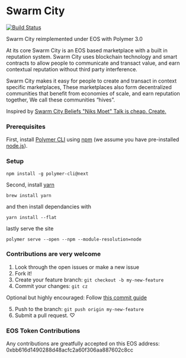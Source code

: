 # Swarm City

[![Build Status](https://travis-ci.org/Polymer/polymer-starter-kit.svg?branch=master)](https://travis-ci.org/Polymer/polymer-starter-kit)

Swarm City reimplemented under EOS with Polymer 3.0

At its core Swarm City is an EOS based marketplace with a built in reputation system.
Swarm City uses blockchain technology and smart contracts to allow people to communicate and transact value, and earn contextual reputation without third party interference.

Swarm City makes it easy for people to create and transact in context specific marketplaces, These marketplaces also form decentralized communities that benefit from economies of scale, and earn reputation together, We call these communities “hives”.


Inspired by [Swarm City Beliefs "Niks Moet" Talk is cheap. Create.](https://docs.google.com/document/d/1c5VXW-IFEiBdISkF2KthJOsXgavFWVSoJIQ_roiTWN4/edit?usp=sharing)

### Prerequisites

First, install [Polymer CLI](https://github.com/Polymer/polymer-cli) using
[npm](https://www.npmjs.com) (we assume you have pre-installed [node.js](https://nodejs.org)).

### Setup

    npm install -g polymer-cli@next

Second, install [yarn](https://yarnpkg.com/en/docs/install) 

    brew install yarn

and then install dependancies with 

    yarn install --flat

lastly serve the site

    polymer serve --open --npm --module-resolution=node

### Contributions are very welcome

1. Look through the open issues or make a new issue
2. Fork it!
3. Create your feature branch: `git checkout -b my-new-feature`
4. Commit your changes: `git cz`

Optional but highly encouraged: Follow [this commit guide](https://conventionalcommits.org/)

5. Push to the branch: `git push origin my-new-feature`
6. Submit a pull request. ♡

### EOS Token Contributions

Any contributions are greatfully accepted on this EOS address: 0xbb616d1490288d48acfc2a60f306aa887602c8cc